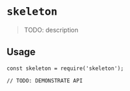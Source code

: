 # `skeleton`

> TODO: description

## Usage

```
const skeleton = require('skeleton');

// TODO: DEMONSTRATE API
```
